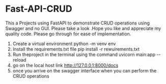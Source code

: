# Fast-API-CRUD
This a Projects using FastAPI to demonstrate CRUD operations using Swagger and no GUI. Please take a look .Hope you like and appreciate my quality code.
Please go through  for ease of implementation.
1. Create a virtual environment               python -m venv env
2. Install the requirements.txt file          pip install -r rewuirements.txt
3. Run theproject in the terminal  using the command          uvicorn main:app --reload 
4. go on the local host link     http://127.0.0.1:8000/docs
5. once you arrive on the swagger interface  when you can perform the CRUD operations
